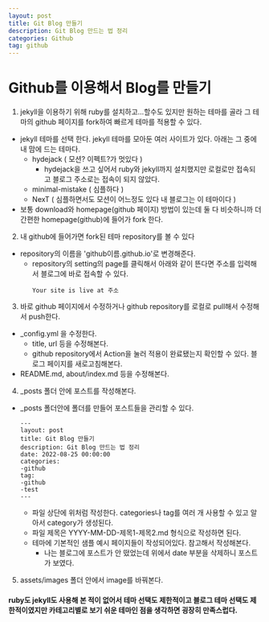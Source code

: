 ```yaml
---
layout: post
title: Git Blog 만들기
description: Git Blog 만드는 법 정리
categories: Github
tag: github
---
```


# Github를 이용해서 Blog를 만들기
1. jekyll을 이용하기 위해 ruby를 설치하고...할수도 있지만 원하는 테마를 골라 그 테마의 github 페이지를 fork하여 빠르게 테마를 적용할 수 있다.
  - jekyll 테마를 선택 한다. jekyll 테마를 모아둔 여러 사이트가 있다. 아래는 그 중에 내 맘에 드는 테마다. 
      - hydejack ( 모션? 이펙트?가 멋있다 )
        - hydejack을 쓰고 싶어서 ruby와 jekyll까지 설치했지만 로컬로만 접속되고 블로그 주소로는 접속이 되지 않았다. 
      - minimal-mistake ( 심플하다 )
      - NexT  ( 심플하면서도 모션이 어느정도 있다 내 블로그는 이 테마이다 )
  - 보통 download와 homepage(github 페이지) 방법이 있는데 둘 다 비슷하니까 더 간편한 homepage(github)에 들어가 fork 한다.  

2. 내 github에 들어가면 fork된 테마 repository를 볼 수 있다
  - repository의 이름을 'github이름.github.io'로 변경해준다.
    - repository의 setting의 page를 클릭해서 아래와 같이 뜬다면 주소를 입력해서 블로그에 바로 접속할 수 있다.
        ```
        Your site is live at 주소 
        ```
        
3. 바로 github 페이지에서 수정하거나 github repository를 로컬로 pull해서 수정해서 push한다.
  - _config.yml 을 수정한다.
    - title, url 등을 수정해본다.
    - github repository에서 Action을 눌러 적용이 완료됐는지 확인할 수 있다. 블로그 페이지를 새로고침해본다.
  - README.md, about/index.md 등을 수정해본다.

4. _posts 폴더 안에 포스트를 작성해본다.
  - _posts 폴더안에 폴더를 만들어 포스트들을 관리할 수 있다.  
    ```
    ---
    layout: post
    title: Git Blog 만들기
    description: Git Blog 만드는 법 정리
    date: 2022-08-25 00:00:00
    categories: 
    -github
    tag: 
    -github
    -test
    ---
    ```      
      - 파일 상단에 위처럼 작성한다. categories나 tag를 여러 개 사용할 수 있고 알아서 category가 생성된다.
      - 파일 제목은 YYYY-MM-DD-제목1-제목2.md 형식으로 작성하면 된다.
      - 테마에 기본적인 샘플 예시 페이지들이 작성되어있다. 참고해서 작성해본다.
        - 나는 블로그에 포스트가 안 떴었는데 위에서 date 부분을 삭제하니 포스트가 보였다.

5. assets/images 폴더 안에서 image를 바꿔본다.


#### ruby도 jekyll도 사용해 본 적이 없어서 테마 선택도 제한적이고 블로그 테마 선택도 제한적이였지만 카테고리별로 보기 쉬운 테마인 점을 생각하면 굉장히 만족스럽다.
